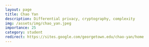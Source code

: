 ```yaml
---
layout: page
title: Chao Yan 
description: Differential privacy, cryptography, complexity
img: /assets/img/chao_yan.jpeg
importance: 25
category: student
redirect: https://sites.google.com/georgetown.edu/chao-yan/home
---
```


